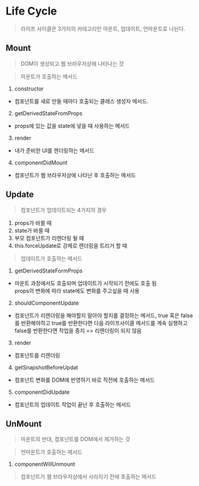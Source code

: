 # Life Cycle
> 라이프 사이클은 3가지의 카테고리인 마운트, 업데이트, 언마운트로 나뉜다.

## Mount
> DOM이 생성되고 웹 브라우저상에 나타나는 것

> 마운트가 호출하는 메서드
1. constructor
* 컴포넌트를 새로 만들 때마다 호출되는 클래스 생성자 메서드.
2. getDerivedStateFromProps
* props에 있는 값을 state에 넣을 때 사용하는 메서드
3. render
* 내가 준비한 UI를 렌더링하는 메서드
4. componentDidMount
* 컴포넌트가 웹 브라우저상에 나타난 후 호출하는 메서드

## Update
> 컴포넌트가 업데이트되는 4가지의 경우
1. props가 바뀔 때
2. state가 바뀔 때
3. 부모 컴포넌트가 리렌더링 될 때
4. this.forceUpdate로 강제로 렌더링을 트리거 할 때

> 업데이트가 호출하는 메서드
1. getDerivedStateFormProps
* 마운트 과정에서도 호출되며 업데이트가 시작되기 전에도 호출 됨  
  props의 변화에 따라 state에도 변화를 주고싶을 때 사용
2. shouldComponentUpdate
* 컴포넌트가 리렌더링을 해야할지 말아야 할지를 결정하는 메서드,
  true 혹은 false를 반환해야하고 true를 반환한다면 다음 라이프사이클 메서드를 계속 실행하고
  false를 반환한다면 작업을 중지 => 리렌더링이 되지 않음
3. render
* 컴포넌트를 리렌더링
4. getSnapshotBeforeUpdat
* 컴포넌트 변화를 DOM에 반영하기 바로 직전에 호출하는 메서드
5. componentDidUpdate
* 컴포넌트의 업데이트 작업이 끝난 후 호출하는 메서드

## UnMount
> 마운트의 반대, 컴포넌트를 DOM에서 제거하는 것

> 언마운트가 호출하는 메서드
1. componentWillUnmount
> 컴포넌트가 웹 브라우저상에서 사라지기 전에 호출하는 메서드
